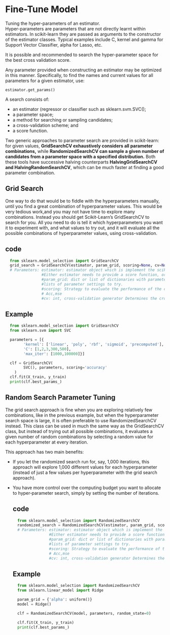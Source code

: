 # Fine-Tune Model
Tuning the hyper-parameters of an estimator. \
Hyper-parameters are parameters that are not directly learnt within estimators. In scikit-learn they are passed as arguments to the constructor of the estimator classes. Typical examples include C, kernel and gamma for Support Vector Classifier, alpha for Lasso, etc.

It is possible and recommended to search the hyper-parameter space for the best cross validation score.

Any parameter provided when constructing an estimator may be optimized in this manner. Specifically, to find the names and current values for all parameters for a given estimator, use:

    estimator.get_params()

A search consists of:
- an estimator (regressor or classifier such as sklearn.svm.SVC();
- a parameter space;
- a method for searching or sampling candidates;
- a cross-validation scheme; and
- a score function.

Two generic approaches to parameter search are provided in scikit-learn: for given values, **GridSearchCV exhaustively considers all parameter combinations,** while **RandomizedSearchCV can sample a given number of candidates from a parameter space with a specified distribution.** Both these tools have successive halving counterparts **HalvingGridSearchCV and HalvingRandomSearchCV**, which can be much faster at finding a good parameter combination.

## Grid Search
  One way to do that would be to fiddle with the hyperparameters manually, until you find a great combination of hyperparameter values. This would be very tedious work,and you may not have time to explore many combinations.
  Instead you should get Scikit-Learn’s GridSearchCV to search for you. All you need to do is tell it which hyperparameters you want it to experiment with, and what values to try out, and it will evaluate all the possible combinations of hyperparameter values, using cross-validation.

  ## code
  ```python
    from sklearn.model_selection import GridSearchCV
    grid_search = GridSearchCV(estimator, param_grid, scoring=None, cv=None)
    # Parameters: estimator: estimator object which is implement the scikit-learn estimator interface. 
                  #Either estimator needs to provide a score function, or scoring must be passed.
                  #param_grid: dict or list of dictionaries with parameters names as keys and
                  #lists of parameter settings to try.
                  #scoring: Strategy to evaluate the performance of the cross-validated model on the test set.
                  # Acc,mse
                  #cv: int, cross-validation generator Determines the cross-validation splitting strategy.
   ``` 
    
  ## Example
  ```python
    from sklearn.model_selection import GridSearchCV
    from sklearn.svm import SVC

    parameters = [{
          'kernel': ['linear', 'poly', 'rbf', 'sigmoid', 'precomputed'], 
          'C': [1,2,3,300,500],
          'max_iter': [1000,100000]}]

    clf = GridSearchCV(
          SVC(), parameters, scoring='accuracy'
      )
    clf.fit(X_train, y_train)
    print(clf.best_params_)
  ```

## Random Search Parameter Tuning
The grid search approach is fine when you are exploring relatively few combinations, like in the previous example, but when the hyperparameter search space is large, it is often preferable to use RandomizedSearchCV instead. This class can be used in much the same way as the GridSearchCV class, but instead of trying out all possible combinations, it evaluates a given number of random combinations by selecting a random value for each hyperparameter at every iteration.

This approach has two main benefits:
- If you let the randomized search run for, say, 1,000 iterations, this approach will explore 1,000 different values for each hyperparameter (instead of just a few values per hyperparameter with the grid search approach).
- You have more control over the computing budget you want to allocate to hyper‐parameter search, simply by setting the number of iterations.
  
  ## code
  ```python
    from sklearn.model_selection import RandomizedSearchCV
    randomized_search = RandomizedSearchCV(estimator, param_grid, scoring=None, cv=None)
    # Parameters: estimator: estimator object which is implement the scikit-learn estimator interface. 
                  #Either estimator needs to provide a score function, or scoring must be passed.
                  #param_grid: dict or list of dictionaries with parameters names as keys and
                  #lists of parameter settings to try.
                  #scoring: Strategy to evaluate the performance of the cross-validated model on the test set.
                  # Acc,mse
                  #cv: int, cross-validation generator Determines the cross-validation splitting strategy.
   ``` 
  
  ## Example
  ```python
    from sklearn.model_selection import RandomizedSearchCV
    from sklearn.linear_model import Ridge

    param_grid = {'alpha': uniform()}
    model = Ridge()

    clf = RandomizedSearchCV(model, parameters, random_state=0)
    
    clf.fit(X_train, y_train)
    print(clf.best_params_)
  ```
